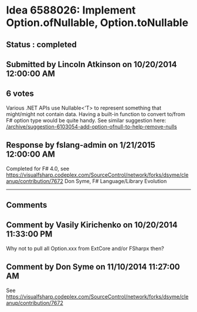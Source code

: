 # Idea 6588026: Implement Option.ofNullable, Option.toNullable #

## Status : completed

## Submitted by Lincoln Atkinson on 10/20/2014 12:00:00 AM

## 6 votes

Various .NET APIs use Nullable<'T> to represent something that might/might not contain data. Having a built-in function to convert to/from F# option type would be quite handy.
See similar suggestion here: [/archive/suggestion-6103054-add-option-ofnull-to-help-remove-nulls](/archive/suggestion-6103054-add-option-ofnull-to-help-remove-nulls.md)



## Response by fslang-admin on 1/21/2015 12:00:00 AM

Completed for F# 4.0, see https://visualfsharp.codeplex.com/SourceControl/network/forks/dsyme/cleanup/contribution/7672
Don Syme, F# Language/Library Evolution

------------------------
## Comments


## Comment by Vasily Kirichenko on 10/20/2014 11:33:00 PM
Why not to pull all Option.xxx from ExtCore and/or FSharpx then?


## Comment by Don Syme on 11/10/2014 11:27:00 AM
See https://visualfsharp.codeplex.com/SourceControl/network/forks/dsyme/cleanup/contribution/7672

